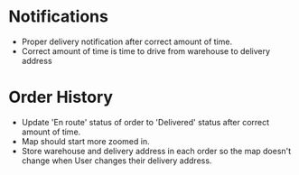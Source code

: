 # Notifications
- Proper delivery notification after correct amount of time.
- Correct amount of time is time to drive from warehouse to delivery address

# Order History
- Update 'En route' status of order to 'Delivered' status after correct amount of time.
- Map should start more zoomed in.
- Store warehouse and delivery address in each order so the map doesn't change when User changes their delivery address.